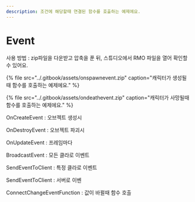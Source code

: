 ```yaml
---
description: 조건에 해당할때 연결된 함수를 호출하는 예제에요.
---
```


# Event

사용 방법 : zip파일을 다운받고 압축을 푼 뒤, 스튜디오에서 RMO 파일을 열어 확인할 수 있어요.



{% file src="../.gitbook/assets/onspawnevent.zip" caption="캐릭터가 생성될때 함수를 호출하는 예제에요." %}

{% file src="../.gitbook/assets/ondeathevent.zip" caption="캐릭터가 사망될때 함수를 호출하는 예제에요." %}

OnCreateEvent : 오브젝트 생성시

OnDestroyEvent : 오브젝트 파괴시

OnUpdateEvent : 프레임마다

BroadcastEvent : 모든 클라로 이벤트 

SendEventToClient : 특정 클라로 이벤트

SendEventToClient : 서버로 이벤

ConnectChangeEventFunction : 값이 바뀔때 함수 호출

